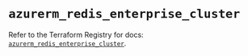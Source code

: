 # `azurerm_redis_enterprise_cluster`

Refer to the Terraform Registry for docs: [`azurerm_redis_enterprise_cluster`](https://registry.terraform.io/providers/hashicorp/azurerm/3.103.1/docs/resources/redis_enterprise_cluster).
